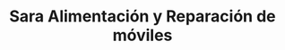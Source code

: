 ---
title: "Sara Alimentación y Reparación de móviles"
url: /bilbo/sara-alimentacion-y-reparacion-de-moviles/
shop: comodidad
---